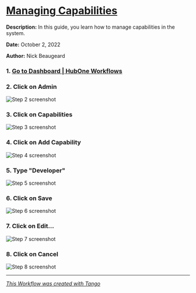 # [Managing Capabilities](https://app.tango.us/app/workflow/69590b5e-6e94-4901-8af3-67640af571c9?utm_source=markdown&utm_medium=markdown&utm_campaign=workflow%20export%20links)

__Description:__ 
In this guide, you learn how to manage capabilities in the system.


__Date:__ October 2, 2022

__Author:__ Nick Beaugeard


### 1. [Go to Dashboard | HubOne Workflows](https://localhost:7063/)


### 2. Click on Admin
![Step 2 screenshot](https://images.tango.us/public/screenshot_704f86e7-8036-4389-a9c7-77dd9ed29a91.png?crop=focalpoint&fit=crop&fp-x=0.2164&fp-y=0.0340&fp-z=2.7022&w=1200&ar=1920%3A942)


### 3. Click on Capabilities
![Step 3 screenshot](https://images.tango.us/public/screenshot_76126cbe-a4c9-44f4-bbc1-715c84bd43c7.png?crop=focalpoint&fit=crop&fp-x=0.2560&fp-y=0.2081&fp-z=1.2843&w=1200&ar=1920%3A942)


### 4. Click on Add Capability
![Step 4 screenshot](https://images.tango.us/public/screenshot_7fd0a3aa-27f9-458e-bd86-9e9094bdf408.png?crop=focalpoint&fit=crop&fp-x=0.9323&fp-y=0.1401&fp-z=2.9382&w=1200&ar=1920%3A942)


### 5. Type "Developer"
![Step 5 screenshot](https://images.tango.us/public/screenshot_e6c37dad-4ca4-4aaf-84b9-0a7665934731.png?crop=focalpoint&fit=crop&fp-x=0.8833&fp-y=0.1773&fp-z=2.9382&w=1200&ar=1920%3A942)


### 6. Click on Save
![Step 6 screenshot](https://images.tango.us/public/screenshot_baa6ce22-bf9c-49c3-a8f4-8c19023206f8.png?crop=focalpoint&fit=crop&fp-x=0.9742&fp-y=0.2569&fp-z=2.9382&w=1200&ar=1920%3A942)


### 7. Click on Edit…
![Step 7 screenshot](https://images.tango.us/public/screenshot_63e1b5a1-244b-43f5-bc56-558aff152cee.png?crop=focalpoint&fit=crop&fp-x=0.8133&fp-y=0.2834&fp-z=3.0525&w=1200&ar=1920%3A942)


### 8. Click on Cancel
![Step 8 screenshot](https://images.tango.us/public/screenshot_b321caf7-6fd4-419d-bd2f-864ccb0bb0d2.png?crop=focalpoint&fit=crop&fp-x=0.9276&fp-y=0.2569&fp-z=2.9382&w=1200&ar=1920%3A942)


***
_[This Workflow was created with Tango](https://app.tango.us/app/workflow/69590b5e-6e94-4901-8af3-67640af571c9?utm_source=markdown&utm_medium=markdown&utm_campaign=workflow%20export%20links)_